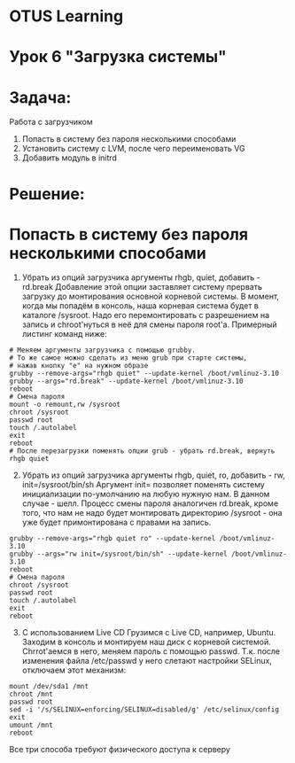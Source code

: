 # OTUS Learning
# Урок 6 "Загрузка системы"


# Задача:

Работа с загрузчиком
1. Попасть в систему без пароля несколькими способами
2. Установить систему с LVM, после чего переименовать VG
3. Добавить модуль в initrd


# Решение:
# Попасть в систему без пароля несколькими способами
1. Убрать из опций загрузчика аргументы rhgb, quiet, добавить - rd.break
Добавление этой опции заставляет систему прервать загрузку до монтирования основной корневой системы. В момент, когда мы попадём в консоль, наша корневая система будет в каталоге /sysroot. Надо его перемонтировать с разрешением на запись и chroot'нуться в неё для смены пароля root'а. Примерный листинг команд ниже:
```
# Меняем аргументы загрузчика с помощью grubby.
# То же самое можно сделать из меню grub при старте системы,
# нажав кнопку "e" на нужном образе
grubby --remove-args="rhgb quiet" --update-kernel /boot/vmlinuz-3.10
grubby --args="rd.break" --update-kernel /boot/vmlinuz-3.10
reboot
# Смена пароля
mount -o remount,rw /sysroot
chroot /sysroot
passwd root
touch /.autolabel
exit
reboot
# После перезагрузки поменять опции grub - убрать rd.break, вернуть rhgb quiet
```
2. Убрать из опций загрузчика аргументы rhgb, quiet, ro, добавить - rw, init=/sysroot/bin/sh
Аргумент init= позволяет поменять систему инициализации по-умолчанию на любую нужную нам. В данном случае - шелл.
Процесс смены пароля аналогичен rd.break, кроме того, что нам не надо будет монтировать директорию /sysroot - она уже будет примонтирована с правами на запись.
```
grubby --remove-args="rhgb quiet ro" --update-kernel /boot/vmlinuz-3.10
grubby --args="rw init=/sysroot/bin/sh" --update-kernel /boot/vmlinuz-3.10
reboot
# Смена пароля
chroot /sysroot
passwd root
touch /.autolabel
exit
reboot
```
3. С использованием Live CD
Грузимся с Live CD, например, Ubuntu. Заходим в консоль и монтируем наш диск с корневой системой. Chrrot'аемся в него, меняем пароль с помощью passwd. Т.к. после изменения файла /etc/passwd у него слетают настройки SELinux, отключаем этот механизм:
```
mount /dev/sda1 /mnt
chroot /mnt
passwd root
sed -i '/s/SELINUX=enforcing/SELINUX=disabled/g' /etc/selinux/config
exit
umount /mnt
reboot
```

Все три способа требуют физического доступа к серверу
